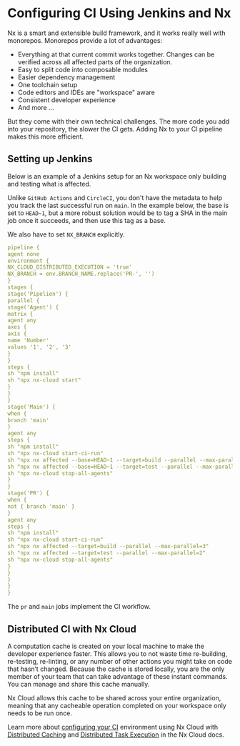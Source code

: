 # Configuring CI Using Jenkins and Nx

Nx is a smart and extensible build framework, and it works really well with monorepos. Monorepos provide a lot of advantages:

- Everything at that current commit works together. Changes can be verified across all affected parts of the organization.
- Easy to split code into composable modules
- Easier dependency management
- One toolchain setup
- Code editors and IDEs are "workspace" aware
- Consistent developer experience
- And more ...

But they come with their own technical challenges. The more code you add into your repository, the slower the CI gets. Adding Nx to your CI pipeline makes this more efficient.

## Setting up Jenkins

Below is an example of a Jenkins setup for an Nx workspace only building and testing what is affected.

Unlike `GitHub Actions` and `CircleCI`, you don't have the metadata to help you track the last successful run on `main`. In the example below, the base is set to `HEAD~1`, but a more robust solution would be to tag a SHA in the main job once it succeeds, and then use this tag as a base.

We also have to set `NX_BRANCH` explicitly.

```yaml
pipeline {
agent none
environment {
NX_CLOUD_DISTRIBUTED_EXECUTION = 'true'
NX_BRANCH = env.BRANCH_NAME.replace('PR-', '')
}
stages {
stage('Pipelien') {
parallel {
stage('Agent') {
matrix {
agent any
axes {
axis {
name 'Number'
values '1', '2', '3'
}
}
steps {
sh "npm install"
sh "npx nx-cloud start"
}
}
}
stage('Main') {
when {
branch 'main'
}
agent any
steps {
sh "npm install"
sh "npx nx-cloud start-ci-run"
sh "npx nx affected --base=HEAD~1 --target=build --parallel --max-parallel=3"
sh "npx nx affected --base=HEAD~1 --target=test --parallel --max-parallel=2"
sh "npx nx-cloud stop-all-agents"
}
}
stage('PR') {
when {
not { branch 'main' }
}
agent any
steps {
sh "npm install"
sh "npx nx-cloud start-ci-run"
sh "npx nx affected --target=build --parallel --max-parallel=3"
sh "npx nx affected --target=test --parallel --max-parallel=2"
sh "npx nx-cloud stop-all-agents"
}
}
}
}
}
```

The `pr` and `main` jobs implement the CI workflow.

## Distributed CI with Nx Cloud

A computation cache is created on your local machine to make the developer experience faster. This allows you to not waste time re-building, re-testing, re-linting, or any number of other actions you might take on code that hasn’t changed. Because the cache is stored locally, you are the only member of your team that can take advantage of these instant commands. You can manage and share this cache manually.

Nx Cloud allows this cache to be shared across your entire organization, meaning that any cacheable operation completed on your workspace only needs to be run once.

Learn more about [configuring your CI](https://nx.app/docs/configuring-ci) environment using Nx Cloud with [Distributed Caching](https://nx.app/docs/distributed-caching) and [Distributed Task Execution](https://nx.app/docs/distributed-execution) in the Nx Cloud docs.

